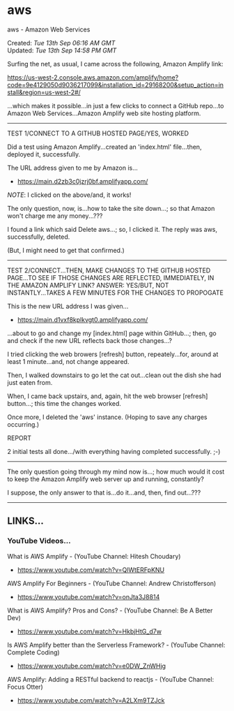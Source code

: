 # aws
aws - Amazon Web Services

Created: *Tue 13th Sep 06:16 AM GMT*   
Updated: *Tue 13th Sep 14:58 PM GMT*

Surfing the net, as usual, I came across the following, Amazon Amplify link:

https://us-west-2.console.aws.amazon.com/amplify/home?code=9e4129050d9036217099&installation_id=29168200&setup_action=install&region=us-west-2#/  

...which makes it possible...in just a few clicks to connect a GitHub repo...to Amazon Web Services...Amazon Amplify web site hosting platform.

-----

TEST 1/CONNECT TO A GITHUB HOSTED PAGE/YES, WORKED

Did a test using Amazon Amplify...created an 'index.html' file...then, deployed it, successfully.

The URL address given to me by Amazon is...

- https://main.d2zb3c0jzrj0bf.amplifyapp.com/  

*NOTE*: I clicked on the above/and, it works!

The only question, now, is...how to take the site down...; 
so that Amazon won't charge me any money...???

I found a link which said Delete aws...; so, I clicked it. 
The reply was aws, successfully, deleted.

(But, I might need to get that confirmed.)

-----

TEST 2/CONNECT...THEN, MAKE CHANGES TO THE GITHUB HOSTED PAGE...TO SEE IF THOSE CHANGES ARE REFLECTED, IMMEDIATELY, IN THE AMAZON AMPLIFY LINK? ANSWER: YES/BUT, NOT INSTANTLY...TAKES A FEW MINUTES FOR THE CHANGES TO PROPOGATE

This is the new URL address I was given...

- https://main.d1vxf8kplkvgt0.amplifyapp.com/

...about to go and change my [index.html] page within GitHub...; then, go and check if the new URL reflects back those changes...? 

I tried clicking the web browers [refresh] button, repeately...for, around at least 1 minute...and, not change appeared. 

Then, I walked downstairs to go let the cat out...clean out the dish she had just eaten from.

When, I came back upstairs, and, again, hit the web browser [refresh] button...; this time the changes worked.

Once more, I deleted the 'aws' instance. (Hoping to save any charges occurring.)

REPORT

2 initial tests all done.../with everything having completed successfully. ;-)

-----


The only question going through my mind now is...; how much would it cost to keep the Amazon Amplify web server up and running, constantly?

I suppose, the only answer to that is...do it...and, then, find out...???

-----

## LINKS...

### YouTube Videos...

What is AWS Amplify  - (YouTube Channel: Hitesh Choudary)  
- https://www.youtube.com/watch?v=QlWtERFpKNU  

AWS Amplify For Beginners - (YouTube Channel: Andrew Christofferson)    
- https://www.youtube.com/watch?v=onJta3J8814     

What is AWS Amplify? Pros and Cons? - (YouTube Channel: Be A Better Dev)  
- https://www.youtube.com/watch?v=HkbjHtG_d7w  

Is AWS Amplify better than the Serverless Framework? - (YouTube Channel: Complete Coding)  
- https://www.youtube.com/watch?v=e0DW_ZnWHjg  

AWS Amplify: Adding a RESTful backend to reactjs - (YouTube Channel:  Focus Otter)  
- https://www.youtube.com/watch?v=A2LXm9TZJck  
